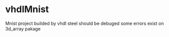 # vhdlMnist
Mnist project builded by vhdl 
steel should be debuged
some errors exist on 3d_array pakage
